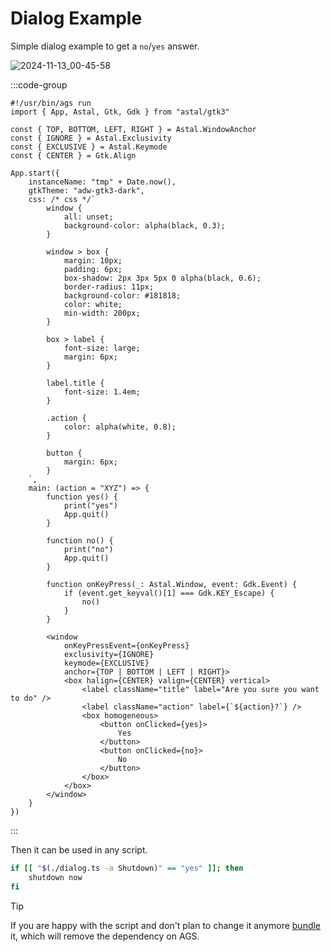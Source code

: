 # Dialog Example

Simple dialog example to get a `no`/`yes` answer.

![2024-11-13_00-45-58](https://github.com/user-attachments/assets/73a20155-fa0e-4156-aff8-3a0d055abb9b)

:::code-group

```tsx [dialog.ts]
#!/usr/bin/ags run
import { App, Astal, Gtk, Gdk } from "astal/gtk3"

const { TOP, BOTTOM, LEFT, RIGHT } = Astal.WindowAnchor
const { IGNORE } = Astal.Exclusivity
const { EXCLUSIVE } = Astal.Keymode
const { CENTER } = Gtk.Align

App.start({
    instanceName: "tmp" + Date.now(),
    gtkTheme: "adw-gtk3-dark",
    css: /* css */`
        window {
            all: unset;
            background-color: alpha(black, 0.3);
        }

        window > box {
            margin: 10px;
            padding: 6px;
            box-shadow: 2px 3px 5px 0 alpha(black, 0.6);
            border-radius: 11px;
            background-color: #181818;
            color: white;
            min-width: 200px;
        }

        box > label {
            font-size: large;
            margin: 6px;
        }

        label.title {
            font-size: 1.4em;
        }

        .action {
            color: alpha(white, 0.8);
        }

        button {
            margin: 6px;
        }
    `,
    main: (action = "XYZ") => {
        function yes() {
            print("yes")
            App.quit()
        }

        function no() {
            print("no")
            App.quit()
        }

        function onKeyPress(_: Astal.Window, event: Gdk.Event) {
            if (event.get_keyval()[1] === Gdk.KEY_Escape) {
                no()
            }
        }

        <window
            onKeyPressEvent={onKeyPress}
            exclusivity={IGNORE}
            keymode={EXCLUSIVE}
            anchor={TOP | BOTTOM | LEFT | RIGHT}>
            <box halign={CENTER} valign={CENTER} vertical>
                <label className="title" label="Are you sure you want to do" />
                <label className="action" label={`${action}?`} />
                <box homogeneous>
                    <button onClicked={yes}>
                        Yes
                    </button>
                    <button onClicked={no}>
                        No
                    </button>
                </box>
            </box>
        </window>
    }
})
```

:::

Then it can be used in any script.

```sh
if [[ "$(./dialog.ts -a Shutdown)" == "yes" ]]; then
    shutdown now
fi
```

> [!TIP]
> If you are happy with the script and don't plan to change it anymore [bundle](./bundling.md) it,
> which will remove the dependency on AGS.
